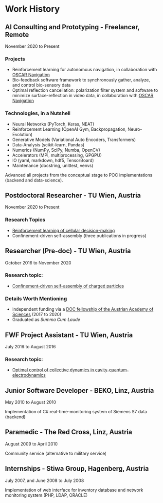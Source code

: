 # Work History

## AI Consulting and Prototyping - Freelancer, Remote
November 2020 to Present

### Projects
- Reinforcement learning for autonomous navigation, in collaboration with [OSCAR Navigation](https://www.oscar-navigation.com/)
- Bio-feedback software framework to synchronously gather, analyze, and control bio-sensory data
- Optimal reflection cancellation: polarization filter system and software to minimize surface-reflection in video data, in collaboration with [OSCAR Navigation](https://www.oscar-navigation.com/)

### Technologies, in a Nutshell
- Neural Networks (PyTorch, Keras, NEAT)
- Reinforcement Learning (OpenAI Gym, Backpropagation, Neuro-Evolution)
- Generative Models (Variational Auto Encoders, Transformers)
- Data-Analysis (scikit-learn, Pandas)
- Numerics (NumPy, SciPy, Numba, OpenCV)
- Accelerators (MPI, multiprocessing, GPGPU)
- IO (yaml, markdown, hdf5, TensorBoard)
- Maintenance (docstring, unittest, venvs)

Advanced all projects from the conceptual stage to POC implementations (backend and data-science).

## Postdoctoral Researcher - TU Wien, Austria
November 2020 to Present

### Research Topics
- [Reinforcement learning of cellular decision-making](https://www.pnas.org/content/118/19/e2019683118)
- Confinement-driven self-assembly (three publications in progress)

## Researcher (Pre-doc) - TU Wien, Austria
October 2016 to November 2020

### Research topic: 
- [Confinement-driven self-assembly of charged particles](https://repositum.tuwien.at/handle/20.500.12708/16374)

### Details Worth Mentioning
- Independent funding via a [DOC fellowship of the Austrian Academy of Sciences](https://stipendien.oeaw.ac.at/stipendien/doc) (2017 to 2020)
- Graduated as *Summa Cum Laude*

## FWF Project Assistant - TU Wien, Austria
July 2016 to August 2016

### Research topic: 
- [Optimal control of collective dynamics in cavity-quantum-electrodynamics](https://journals.aps.org/pra/abstract/10.1103/PhysRevA.96.043837)

## Junior Software Developer - BEKO, Linz, Austria
May 2010 to August 2010

Implementation of C# real-time-monitoring system of Siemens S7 data (backend)

## Paramedic - The Red Cross, Linz, Austria
August 2009 to April 2010

Community service (alternative to military service)

## Internships - Stiwa Group, Hagenberg, Austria
July 2007, and June 2008 to July 2008

Implementation of web interface for inventory database and network monitoring system (PHP, LDAP, ORACLE)
